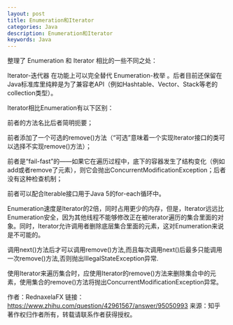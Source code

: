 ```yaml
---
layout: post
title: Enumeration和Iterator
categories: Java
description: Enumeration和Iterator
keywords: Java
---
```


整理了 Enumeration 和 Iterator 相比的一些不同之处：

Iterator-迭代器 在功能上可以完全替代 Enumeration-枚举 。后者目前还保留在Java标准库里纯粹是为了兼容老API（例如Hashtable、Vector、Stack等老的collection类型）。

Iterator相比Enumeration有以下区别：

前者的方法名比后者简明扼要；

前者添加了一个可选的remove()方法（“可选”意味着一个实现Iterator接口的类可以选择不实现remove()方法）；

前者是“fail-fast”的——如果它在遍历过程中，底下的容器发生了结构变化（例如add或者remove了元素），则它会抛出ConcurrentModificationException；后者没有这种检查机制；

前者可以配合Iterable<E>接口用于Java 5的for-each循环中。

Enumeration速度是Iterator的2倍，同时占用更少的内存，但是，Iterator远远比Enumeration安全，因为其他线程不能够修改正在被iterator遍历的集合里面的对象。同时，Iterator允许调用者删除底层集合里面的元素，这对Enumeration来说是不可能的。

调用next()方法后才可以调用remove()方法,而且每次调用next()后最多只能调用一次remove()方法,否则抛出IllegalStateException异常.

使用Iterator来遍历集合时，应使用Iterator的remove()方法来删除集合中的元素，使用集合的remove()方法将抛出ConcurrentModificationException异常。

作者：RednaxelaFX
链接：https://www.zhihu.com/question/42961567/answer/95050993
来源：知乎
著作权归作者所有，转载请联系作者获得授权。

```